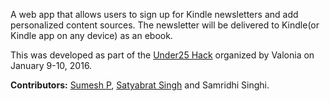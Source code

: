 A web app that allows users to sign up for Kindle newsletters and add personalized content sources. The newsletter will be delivered to Kindle(or Kindle app on any device) as an ebook.

This was developed as part of the [Under25 Hack](https://www.facebook.com/events/989958197714273/) organized by Valonia on January 9-10, 2016.

**Contributors:** [Sumesh P](https://github.com/sumeshpremraj), [Satyabrat Singh](https://github.com/Satya29) and Samridhi Singhi.
